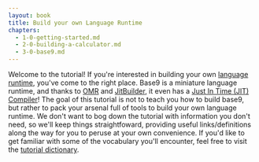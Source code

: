 ```yaml
---
layout: book
title: Build your own Language Runtime
chapters:
  - 1-0-getting-started.md
  - 2-0-building-a-calculator.md
  - 3-0-base9.md
---
```


Welcome to the tutorial! If you're interested in building your own [language runtime], you've come to the right place. Base9 is a miniature language runtime, and thanks to [OMR] and [JitBuilder], it even has a [Just In Time (JIT) Compiler]! The goal of this tutorial is not to teach you how to build base9, but rather to pack your arsenal full of tools to build your own language runtime. We don't want to bog down the tutorial with information you don't need, so we'll keep things straightfoward, providing useful links/definitions along the way for you to peruse at your own convenience. If you'd like to get familiar with some of the vocabulary you'll encounter, feel free to visit the [tutorial dictionary].

[language runtime]: ../docs/Dictionary.md#language-runtime
[OMR]: https://www.eclipse.org/omr/
[JitBuilder]: https://developer.ibm.com/open/2016/07/19/jitbuilder-library-and-eclipse-omr-just-in-time-compilers-made-easy/ 
[Just In Time (JIT) Compiler]: ../docs/Dictionary.md#jit-compiler
[tutorial dictionary]: ../docs/Dictionary.md
